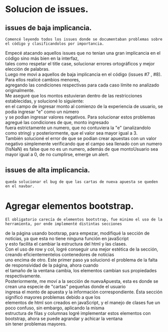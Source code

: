 # Solucion de issues.  
## issues de baja implicancia.  
  
    Comencé leyendo todos los issues donde se documentaban problemas sobre el código y clasificandolos por importancia.   
Empecé atacando aquellos issues que no tenian una gran implicancia en el código sino más bien en la interfaz,   
tales como respetar el title case, solucionar errores ortográficos y mejor elección de palabras.   
Luego me movì a aquellos de baja implicancia en el código (issues #7 , #8). Para ellos realicé cambios menores,  
agregando las condiciones respectivas para cada caso límite no analizado originalmente.  
Me aseguré que los montos estuvieran dentro de las restricciones establecidas, y solucioné lo siguiente:  
en el campo de ingresar monto al comienzo de la experiencia de usuario, se podia ingresar "e" como un nùmero   
y se podìan ingresar valores negativos. Para solucionar estos problemas agregué las condiciones de que, monto ingresado  
fuera estrictamente un numero, que no contuviera la "e" (analizandolo como string) y posteriormente, que el valor sea mayor igual a 3.  
También solucioné el error de que se podian crear apuestas con un valor negativo simplemente verificando que el campo sea llenado con un numero  
(!isNaN) es false que no es un numero, además de que montoUsuario sea mayor igual a 0, de no cumplirse, emerge un alert.  
  
## issues de alta implicancia.  
  
    queda solucionar el bug de que las cartas de nueva apuesta se queden en el navbar.  

# Agregar elementos bootstrap.  
  
    El obligatorio carecía de elementos bootstrap, fue minimo el uso de la herramienta, por ende implementé distintas secciones   
de la página usando bootsrap, para empezar, modifiqué la sección de noticias, ya que esta no tiene ninguna función en javaScript   
y esto facilita el cambiar la estructura del html y las clases.  
Con el uso de row y col, logré conseguir una mejor estética de la sección, creando eficientementelos contenedores de noticias  
uno encima de otro. Este primer paso ya solucionó el problema de la falta de responsividad de la página, ahora cuando  
el tamaño de la ventana cambia, los elementos cambian sus propiedades respectivamente.  
Posteriormente, me moví a la sección de nuevaApuesta, esta es donde se crean una especie de "cartas" pequeñas donde el usuario  
ingresa el monto de apuesta y la información correspondiente. Ésta sección significó mayores problemas debido a que los  
elementos de html son creados en javaScript, y el manejo de clases fue un poco confuso, sin embargo, aplicando la misma  
estructura de filas y columnas logré implementar estos elementos con bootstrap, ahora se puede agrandar y achicar la ventana  
sin tener problemas mayores.  



